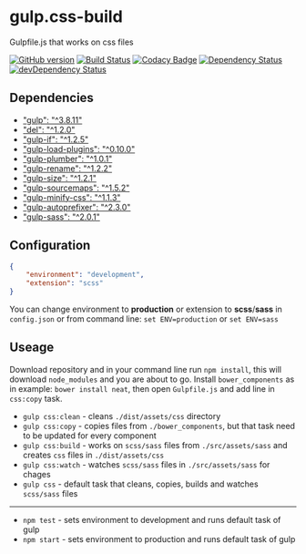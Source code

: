 # gulp.css-build
Gulpfile.js that works on css files

[![GitHub version](https://badge.fury.io/gh/zgabievi%2Fgulp.css-build.svg)](http://badge.fury.io/gh/zgabievi%2Fgulp.css-build)
[![Build Status](https://semaphoreci.com/api/v1/projects/0f614987-2cbb-4c62-af30-ef6bf0b3978b/444278/shields_badge.svg)](https://semaphoreci.com/zgabievi/gulp-css-build)
[![Codacy Badge](https://www.codacy.com/project/badge/c68621e422a047ffb78f63691290b09b)](https://www.codacy.com/app/zgabievi/gulp-css-build)
[![Dependency Status](https://david-dm.org/zgabievi/gulp.css-build.svg)](https://david-dm.org/zgabievi/gulp.css-build)
[![devDependency Status](https://david-dm.org/zgabievi/gulp.css-build/dev-status.svg)](https://david-dm.org/zgabievi/gulp.css-build#info=devDependencies)

## Dependencies
- ["gulp": "^3.8.11"](https://npmjs.org/package/gulp/)
- ["del": "^1.2.0"](https://www.npmjs.com/package/del/)
- ["gulp-if": "^1.2.5"](https://www.npmjs.com/package/gulp-if/)
- ["gulp-load-plugins": "^0.10.0"](https://www.npmjs.com/package/gulp-load-plugins/)
- ["gulp-plumber": "^1.0.1"](https://www.npmjs.com/package/gulp-plumber/)
- ["gulp-rename": "^1.2.2"](https://www.npmjs.com/package/gulp-rename/)
- ["gulp-size": "^1.2.1"](https://www.npmjs.com/package/gulp-size/)
- ["gulp-sourcemaps": "^1.5.2"](https://www.npmjs.com/package/gulp-sourcemaps/)
- ["gulp-minify-css": "^1.1.3"](https://www.npmjs.com/package/gulp-minify-css/)
- ["gulp-autoprefixer": "^2.3.0"](https://www.npmjs.com/package/gulp-autoprefixer/)
- ["gulp-sass": "^2.0.1"](https://www.npmjs.com/package/gulp-sass/)

## Configuration
```json
{
	"environment": "development",
	"extension": "scss"
}
```

You can change environment to **production** or extension to **scss**/**sass** in `config.json` or from command line: `set ENV=production` or `set ENV=sass`

## Useage
Download repository and in your command line run `npm install`, this will download `node_modules` and you are about to go.
Install `bower_components` as in example: `bower install neat`, then open `Gulpfile.js` and add line in `css:copy` task.

- `gulp css:clean` - cleans `./dist/assets/css` directory
- `gulp css:copy` - copies files from `./bower_components`, but that task need to be updated for every component
- `gulp css:build` - works on `scss/sass` files from `./src/assets/sass` and creates `css` files in `./dist/assets/css`
- `gulp css:watch` - watches `scss/sass` files in `./src/assets/sass` for chages
- `gulp css` - default task that cleans, copies, builds and watches `scss/sass` files

---

- `npm test` - sets environment to development and runs default task of gulp
- `npm start` - sets environment to production and runs default task of gulp
